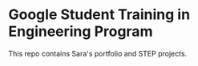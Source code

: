 # Google Student Training in Engineering Program

This repo contains Sara's portfolio and STEP projects.
